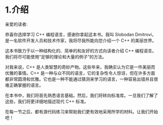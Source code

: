 # 1.介绍

亲爱的读者:

恭喜你选择学习 C++ 编程语言，感谢你拿起这本书。我叫 Slobodan Dmitrovi，是一名软件开发人员和技术作家，我将尽我所能向您介绍一个 C++ 的美丽世界。

这本书致力于以一种结构化的、简单的和友好的方式向读者介绍 C++ 编程语言。我们将尽可能使用“足够的理论和大量的例子”的方法。

对我来说，C++ 是人类智慧的奇妙产物。这些年来，我确实认为它是一件美丽而优雅的事情。C++ 是一种与众不同的语言，它的复杂性令人惊讶，但在许多方面都非常圆滑和优雅。它也是一种不能通过猜测来学习的语言，一种容易出错并且很难正确掌握的语言。

在本书中，我们将首先熟悉语言基础。然后，我们将转向标准库。一旦我们了解了这些，我们将更详细地描述现代 C++ 标准。

在每一节之后，都有源代码练习来帮助我们更有效地采用所学的材料。让我们开始吧！